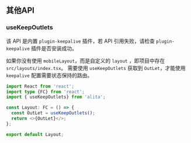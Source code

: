 ## 其他API

### useKeepOutlets

该 API 是内置 `plugin-keepalive` 插件，若 API 引用失败，请检查 `plugin-keepalive` 插件是否安装成功。

如果你没有使用 `mobileLayout`，而是自定义的 `layout` ，即项目中存在 `src/layouts/index.tsx`。
需要使用 `useKeepOutlets` 获取到 `OutLet`，才能使用 `keepalive` 配置需要状态保持的路由。 

```ts
import React from 'react';
import type {FC} from 'react';
import { useKeepOutlets} from 'alita';

const Layout: FC = () => {
  const OutLet = useKeepOutlets();
  return <>{OutLet}</>;
};

export default Layout;
```

